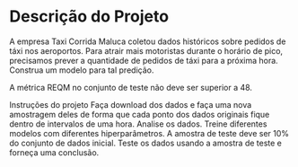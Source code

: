 # Descrição do Projeto

A empresa Taxi Corrida Maluca coletou dados históricos sobre pedidos de táxi nos aeroportos. Para atrair mais motoristas durante o horário de pico, precisamos prever a quantidade de pedidos de táxi para a próxima hora. Construa um modelo para tal predição.

A métrica REQM no conjunto de teste não deve ser superior a 48.

Instruções do projeto
Faça download dos dados e faça uma nova amostragem deles de forma que cada ponto dos dados originais fique dentro de intervalos de uma hora.
Analise os dados.
Treine diferentes modelos com diferentes hiperparâmetros. A amostra de teste deve ser 10% do conjunto de dados inicial.
Teste os dados usando a amostra de teste e forneça uma conclusão.
